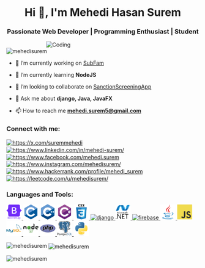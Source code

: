 <h1 align="center">Hi 👋, I'm Mehedi Hasan Surem</h1>
<h3 align="center">Passionate Web Developer | Programming Enthusiast | Student</h3>
<p><img align="right" alt="Coding" width="400" src="https://aster.cloud/wp-content/uploads/2022/11/compiling-code.gif"> </p>
<p align="left"> <img src="https://komarev.com/ghpvc/?username=mehedisurem&label=Profile%20views&color=0e75b6&style=flat" alt="mehedisurem" /> </p>


- 🔭 I’m currently working on [SubFam](https://github.com/mehedisurem/SubFam.git)

- 🌱 I’m currently learning **NodeJS**

- 👯 I’m looking to collaborate on [SanctionScreeningApp](https://github.com/mehedisurem/SanctionScreeningApp.git)

- 💬 Ask me about **django, Java, JavaFX**

- 📫 How to reach me **mehedi.surem5@gmail.com**

<h3 align="left">Connect with me:</h3>
<p align="left">
<a href="https://twitter.com/https://x.com/suremmehedi" target="blank"><img align="center" src="https://raw.githubusercontent.com/rahuldkjain/github-profile-readme-generator/master/src/images/icons/Social/twitter.svg" alt="https://x.com/suremmehedi" height="30" width="40" /></a>
<a href="https://linkedin.com/in/https://www.linkedin.com/in/mehedi-surem/" target="blank"><img align="center" src="https://raw.githubusercontent.com/rahuldkjain/github-profile-readme-generator/master/src/images/icons/Social/linked-in-alt.svg" alt="https://www.linkedin.com/in/mehedi-surem/" height="30" width="40" /></a>
<a href="https://fb.com/https://www.facebook.com/mehedi.surem" target="blank"><img align="center" src="https://raw.githubusercontent.com/rahuldkjain/github-profile-readme-generator/master/src/images/icons/Social/facebook.svg" alt="https://www.facebook.com/mehedi.surem" height="30" width="40" /></a>
<a href="https://instagram.com/https://www.instagram.com/mehedisurem/" target="blank"><img align="center" src="https://raw.githubusercontent.com/rahuldkjain/github-profile-readme-generator/master/src/images/icons/Social/instagram.svg" alt="https://www.instagram.com/mehedisurem/" height="30" width="40" /></a>
<a href="https://www.hackerrank.com/https://www.hackerrank.com/profile/mehedi_surem" target="blank"><img align="center" src="https://raw.githubusercontent.com/rahuldkjain/github-profile-readme-generator/master/src/images/icons/Social/hackerrank.svg" alt="https://www.hackerrank.com/profile/mehedi_surem" height="30" width="40" /></a>
<a href="https://www.leetcode.com/https://leetcode.com/u/mehedisurem/" target="blank"><img align="center" src="https://raw.githubusercontent.com/rahuldkjain/github-profile-readme-generator/master/src/images/icons/Social/leet-code.svg" alt="https://leetcode.com/u/mehedisurem/" height="30" width="40" /></a>
</p>

<h3 align="left">Languages and Tools:</h3>
<p align="left"> <a href="https://getbootstrap.com" target="_blank" rel="noreferrer"> <img src="https://raw.githubusercontent.com/devicons/devicon/master/icons/bootstrap/bootstrap-plain-wordmark.svg" alt="bootstrap" width="40" height="40"/> </a> <a href="https://www.cprogramming.com/" target="_blank" rel="noreferrer"> <img src="https://raw.githubusercontent.com/devicons/devicon/master/icons/c/c-original.svg" alt="c" width="40" height="40"/> </a> <a href="https://www.w3schools.com/cpp/" target="_blank" rel="noreferrer"> <img src="https://raw.githubusercontent.com/devicons/devicon/master/icons/cplusplus/cplusplus-original.svg" alt="cplusplus" width="40" height="40"/> </a> <a href="https://www.w3schools.com/cs/" target="_blank" rel="noreferrer"> <img src="https://raw.githubusercontent.com/devicons/devicon/master/icons/csharp/csharp-original.svg" alt="csharp" width="40" height="40"/> </a> <a href="https://www.w3schools.com/css/" target="_blank" rel="noreferrer"> <img src="https://raw.githubusercontent.com/devicons/devicon/master/icons/css3/css3-original-wordmark.svg" alt="css3" width="40" height="40"/> </a> <a href="https://www.djangoproject.com/" target="_blank" rel="noreferrer"> <img src="https://cdn.worldvectorlogo.com/logos/django.svg" alt="django" width="40" height="40"/> </a> <a href="https://dotnet.microsoft.com/" target="_blank" rel="noreferrer"> <img src="https://raw.githubusercontent.com/devicons/devicon/master/icons/dot-net/dot-net-original-wordmark.svg" alt="dotnet" width="40" height="40"/> </a> <a href="https://firebase.google.com/" target="_blank" rel="noreferrer"> <img src="https://www.vectorlogo.zone/logos/firebase/firebase-icon.svg" alt="firebase" width="40" height="40"/> </a> <a href="https://www.java.com" target="_blank" rel="noreferrer"> <img src="https://raw.githubusercontent.com/devicons/devicon/master/icons/java/java-original.svg" alt="java" width="40" height="40"/> </a> <a href="https://developer.mozilla.org/en-US/docs/Web/JavaScript" target="_blank" rel="noreferrer"> <img src="https://raw.githubusercontent.com/devicons/devicon/master/icons/javascript/javascript-original.svg" alt="javascript" width="40" height="40"/> </a> <a href="https://www.mysql.com/" target="_blank" rel="noreferrer"> <img src="https://raw.githubusercontent.com/devicons/devicon/master/icons/mysql/mysql-original-wordmark.svg" alt="mysql" width="40" height="40"/> </a> <a href="https://nodejs.org" target="_blank" rel="noreferrer"> <img src="https://raw.githubusercontent.com/devicons/devicon/master/icons/nodejs/nodejs-original-wordmark.svg" alt="nodejs" width="40" height="40"/> </a> <a href="https://www.php.net" target="_blank" rel="noreferrer"> <img src="https://raw.githubusercontent.com/devicons/devicon/master/icons/php/php-original.svg" alt="php" width="40" height="40"/> </a> <a href="https://www.postgresql.org" target="_blank" rel="noreferrer"> <img src="https://raw.githubusercontent.com/devicons/devicon/master/icons/postgresql/postgresql-original-wordmark.svg" alt="postgresql" width="40" height="40"/> </a> <a href="https://www.python.org" target="_blank" rel="noreferrer"> <img src="https://raw.githubusercontent.com/devicons/devicon/master/icons/python/python-original.svg" alt="python" width="40" height="40"/> </a> </p>

<p><img align="left" src="https://github-readme-stats.vercel.app/api/top-langs?username=mehedisurem&show_icons=true&locale=en&layout=compact" alt="mehedisurem" /></p>

<p>&nbsp;<img align="center" src="https://github-readme-stats.vercel.app/api?username=mehedisurem&show_icons=true&locale=en" alt="mehedisurem" /></p>

<p><img align="center" src="https://github-readme-streak-stats.herokuapp.com/?user=mehedisurem&" alt="mehedisurem" /></p>
